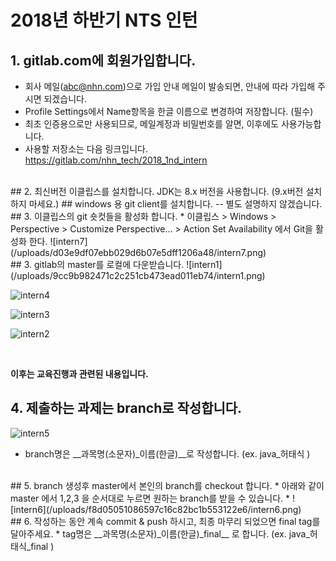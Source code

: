 2018년 하반기 NTS 인턴
======================

## 1. gitlab.com에 회원가입합니다. 
  * 회사 메일(abc@nhn.com)으로 가입 안내 메일이 발송되면, 안내에 따라 가입해 주시면 되겠습니다.
  * Profile Settings에서 Name항목을 한글 이름으로 변경하여 저장합니다. (필수)
  * 최초 인증용으로만 사용되므로, 메일계정과 비밀번호를 알면, 이후에도 사용가능합니다. 
  * 사용할 저장소는 다음 링크입니다.  <https://gitlab.com/nhn_tech/2018_1nd_intern>
  
<br/>
## 2. 최신버전 이클립스를 설치합니다. 
JDK는 8.x 버전을 사용합니다. (9.x버전 설치하지 마세요.)
##  windows 용 git client를 설치합니다. -- 별도 설명하지 않겠습니다. 

<br/>
## 3. 이클립스의 git 숏컷들을 활성화 합니다. 
   * 이클립스 > Windows > Perspective > Customize Perspective... > Action Set Availability 에서 Git을 활성화 한다. 
![intern7](/uploads/d03e9df07ebb029d6b07e5dff1206a48/intern7.png)

<br/>
## 3. gitlab의 master를 로컬에 다운받습니다. 
![intern1](/uploads/9cc9b982471c2c251cb473ead011eb74/intern1.png)

![intern4](/uploads/73ad33711c5ab55b99181abdf1a0c6e7/intern4.png)

![intern3](/uploads/24849ac8798544542a21359c6c1b3985/intern3.png)

![intern2](/uploads/78beeab9ad8b64f8fbb8dcc24cab841a/intern2.png)

<br/>

__이후는 교육진행과 관련된 내용입니다.__
## 4. 제출하는 과제는 branch로 작성합니다. 
![intern5](/uploads/ae652090c61173e57da37ddbf8820795/intern5.png)
  * branch명은 __과목명(소문자)_이름(한글)__로 작성합니다. (ex. java_허태식 )

<br/>
## 5. branch 생성후 master에서  본인의 branch를 checkout 합니다.
  * 아래와 같이 master 에서 1,2,3 을 순서대로 누르면 원하는 branch를 받을 수 있습니다. 
  * 
![intern6](/uploads/f8d05051086597c16c82bc1b553122e6/intern6.png)
  
<br/>
## 6. 작성하는 동안 계속 commit & push 하시고, 최종 마무리 되었으면 final tag를 달아주세요.
  * tag명은 __과목명(소문자)_이름(한글)_final__ 로 합니다. (ex. java_허태식_final )
